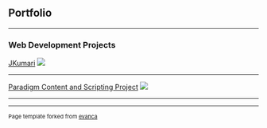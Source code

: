 ## Portfolio

---

### Web Development Projects 

[JKumari](https://jkumarichocolate.com/)
<img src="images/dummy_thumbnail.jpg?raw=true"/>

---
[Paradigm Content and Scripting Project](/pdf/sample_presentation.pdf)
<img src="images/dummy_thumbnail.jpg?raw=true"/>

---

---
<p style="font-size:11px">Page template forked from <a href="https://github.com/evanca/quick-portfolio">evanca</a></p>
<!-- Remove above link if you don't want to attibute -->
